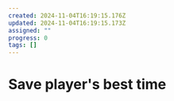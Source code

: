 ```yaml
---
created: 2024-11-04T16:19:15.176Z
updated: 2024-11-04T16:19:15.173Z
assigned: ""
progress: 0
tags: []
---
```


# Save player's best time
